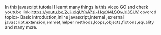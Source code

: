 In this javascript tutorial
 I learnt many things in this video GO and check 
youtube link-https://youtu.be/2Ji-clqUYnA?si=HqoX4LSOvJrl8SUV
covered topics- Basic introduction,inline javascript,internal ,external javascript,extension,emmet,helper methods,loops,objects,fictions,equality and many more.
